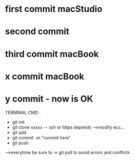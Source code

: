 # first commit macStudio

# second commit

# third commit macBook

# x commit macBook

# y commit - now is OK 

TERMINAL CMD : 

- git init
- git clone xxxxx -- ssh or https depends
-->modify ecc...
- git add .
- git commit -m "commit here"
- git push


-->everytime be sure to -> git pull to avoid errors and conflicts